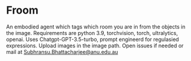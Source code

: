 # Froom
An embodied agent which tags which room you are in from the objects in the image.
Requirements are python 3.9, torchvision, torch, ultralytics, openai.
Uses Chatgpt-GPT-3.5-turbo, prompt engineerd for regulasied expressions. 
Upload images in the image path. Open issues if needed or mail at Subhransu.Bhattacharjee@anu.edu.au
